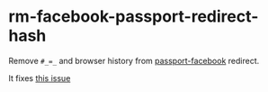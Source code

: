 # rm-facebook-passport-redirect-hash
Remove `#_=_` and browser history from [passport-facebook](https://github.com/jaredhanson/passport-facebook) redirect.

It fixes [this issue](https://github.com/jaredhanson/passport-facebook/issues/12)
